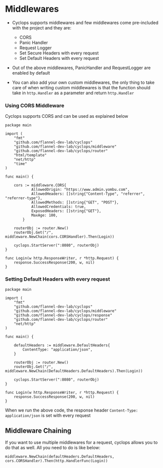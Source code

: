 # Middlewares

- Cyclops supports middlewares and few middlewares come pre-included with the project and they are:
    - CORS
    - Panic Handler
    - Request Logger
    - Set Secure Headers with every request
    - Set Default Headers with every request

- Out of the above middlewares, PanicHandler and RequestLogger are enabled by default
- You can also add your own custom middlewares, the only  thing to take care of when writing custom middlewares is that
the function should take in `http.Handler` as a parameter and return `http.Handler`

### Using CORS Middleware
Cyclops supports CORS and can be used as explained below

```
package main

import (
	"fmt"
	"github.com/flannel-dev-lab/cyclops"
	"github.com/flannel-dev-lab/cyclops/middleware"
	"github.com/flannel-dev-lab/cyclops/router"
	"html/template"
	"net/http"
	"time"
)

func main() {

    cors := middleware.CORS{
    		AllowedOrigin: "https://www.admin.yombu.com",
    		AllowedHeaders: []string{"Content-Type", "referrer", "referrer-type"},
    		AllowedMethods: []string{"GET", "POST"},
    		AllowedCredentials: true,
    		ExposedHeaders: []string{"GET"},
    		MaxAge: 100,
    	}

	routerObj := router.New()
	routerObj.Get("/", middleware.NewChain(cors.CORSHandler).Then(Login))

	cyclops.StartServer(":8080", routerObj)
}

func Login(w http.ResponseWriter, r *http.Request) {
	response.SuccessResponse(200, w, nil)
}

```

### Setting Default Headers with every request
```
package main

import (
	"fmt"
	"github.com/flannel-dev-lab/cyclops"
	"github.com/flannel-dev-lab/cyclops/middleware"
	"github.com/flannel-dev-lab/cyclops/response"
	"github.com/flannel-dev-lab/cyclops/router"
	"net/http"
)

func main() {

	defaultHeaders := middleware.DefaultHeaders{
        ContentType: "application/json",
	}

    routerObj := router.New()
    routerObj.Get("/", middleware.NewChain(DefaultHeaders.DefaultHeaders).Then(Login))
    
    cyclops.StartServer(":8080", routerObj)
}

func Login(w http.ResponseWriter, r *http.Request) {
	response.SuccessResponse(200, w, nil)
}

```
When we run the above code, the response header `Content-Type: application/json` is set with every request

## Middleware Chaining
If you want to use multiple middlewares for a request, cyclops allows you to do that as well. All you need to do is like
below:
```
middleware.NewChain(defaultHeaders.DefaultHeaders, cors.CORSHandler).Then(http.HandlerFunc(Login))
```